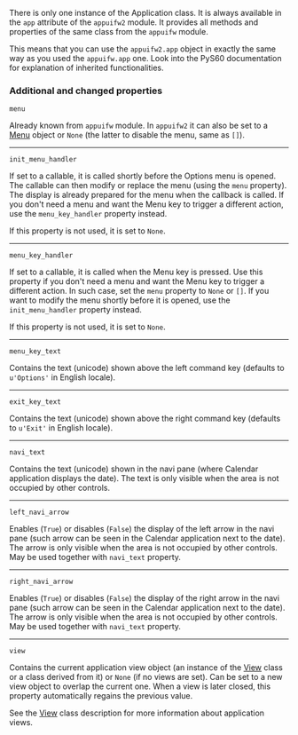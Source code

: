 There is only one instance of the Application class. It is always available in the `app` attribute of the `appuifw2` module. It provides all methods and properties of the same class from the `appuifw` module.

This means that you can use the `appuifw2.app` object in exactly the same way as you used the `appuifw.app` one. Look into the PyS60 documentation for explanation of inherited functionalities.

### Additional and changed properties ###

```
menu
```

Already known from `appuifw` module. In `appuifw2` it can also be set to a [Menu](Menu.md) object or `None` (the latter to disable the menu, same as `[]`).


---


```
init_menu_handler
```

If set to a callable, it is called shortly before the Options menu is opened. The callable can then modify or replace the menu (using the `menu` property). The display is already prepared for the menu when the callback is called. If you don't need a menu and want the Menu key to trigger a different action, use the `menu_key_handler` property instead.

If this property is not used, it is set to `None`.


---


```
menu_key_handler
```

If set to a callable, it is called when the Menu key is pressed. Use this property if you don't need a menu and want the Menu key to trigger a different action. In such case, set the `menu` property to `None` or `[]`. If you want to modify the menu shortly before it is opened, use the `init_menu_handler` property instead.

If this property is not used, it is set to `None`.


---


```
menu_key_text
```

Contains the text (unicode) shown above the left command key (defaults to `u'Options'` in English locale).


---


```
exit_key_text
```

Contains the text (unicode) shown above the right command key (defaults to `u'Exit'` in English locale).


---


```
navi_text
```

Contains the text (unicode) shown in the navi pane (where Calendar application displays the date). The text is only visible when the area is not occupied by other controls.


---


```
left_navi_arrow
```

Enables (`True`) or disables (`False`) the display of the left arrow in the navi pane (such arrow can be seen in the Calendar application next to the date). The arrow is only visible when the area is not occupied by other controls. May be used together with `navi_text` property.


---


```
right_navi_arrow
```

Enables (`True`) or disables (`False`) the display of the right arrow in the navi pane (such arrow can be seen in the Calendar application next to the date). The arrow is only visible when the area is not occupied by other controls. May be used together with `navi_text` property.


---


```
view
```

Contains the current application view object (an instance of the [View](View.md) class or a class derived from it) or `None` (if no views are set). Can be set to a new view object to overlap the current one. When a view is later closed, this property automatically regains the previous value.

See the [View](View.md) class description for more information about application views.